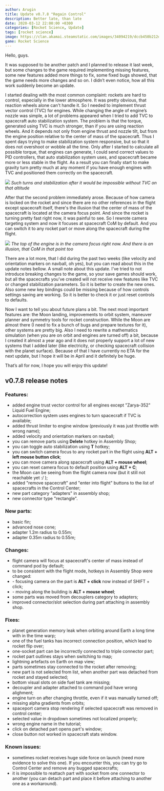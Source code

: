 ```yaml
---
author: Arugin
title: Update v0.7.8 "Regain Control"
description: Better late, than late
date: 2020-03-12 22:00:00 +0300
categories: [Rocket Science, Update]
tags: [rocket science]
image: https://clan.akamai.steamstatic.com/images/34094219/dccb450b212dd3502ab5bf66d4e0bddd56773baa_400x225.jpg
game: Rocket Science
---
```

Hello, guys.

It was supposed to be another patch and I planned to release it last week, but some changes to the game required implementing missing features, some new features added more things to fix, some fixed bugs showed, that the game needs more changes and so on. I didn’t even notice, how all this work suddenly become an update.

I started dealing with the most common complaint: rockets are hard to control, especially in the lower atmosphere. It was pretty obvious, that reaction wheels alone can't handle it. So I needed to implement thrust vector control (TVC) for engines. While changing the angle of engine’s nozzle was simple, a lot of problems appeared when I tried to add TVC to spacecraft auto stabilization system. The problem is that the torque, generated using TVC is much stronger, than if you are using reaction wheels. And it depends not only from engine thrust and nozzle tilt, but from the engine position relative to the center of mass of the spacecraft. Thus I spent days trying to make stabilization system responsive, but so that it does not overshoot or wobble all the time. Only after I started to calculate all possible torque, that engines can generate, I could send correct values to PID controllers, that auto stabilization system uses, and spacecraft became more or less stable in the flight. As a result you can finally start to make gravity turn pretty much at any moment if you have enough engines with TVC and positioned them correctly on the spacecraft.

![](https://media.giphy.com/media/Jn3zfikEEoLqn0gc5t/giphy.gif)
_Such turns and stabilization after it would be impossible without TVC on that altitude_

After that the second problem immediately arose. Because of how camera is locked on the rocket and since there are no other references in the flight except spacecraft itself, there's the illusion that the center of mass of the spacecraft is located at the camera focus point. And since the rocket is turning pretty fast right now, it was painful to see. So I rewrote camera targeting system and now it focuses at spacecraft CoM by default. And you can switch it to any rocket part or move along the spacecraft during the flight.

![](https://media.giphy.com/media/W3TM7VyirO371MxQdF/giphy.gif)
_The top of the engine is in the camera focus right now. And there is an illusion, that CoM in that point too_

There are a lot more, that I did during the past two weeks (like velocity and orientation markers on navball, oh yes), but you can read about this in the update notes bellow. A small note about this update. I’ve tried to not introduce breaking changes to the game, so your save games should work, but all the spacecrafts you’ve created will not receive new features like TVC or changed stabilization parameters. So it is better to create the new ones. Also some new key bindings could be missing because of how controls settings saving are working. So it is better to check it or just reset controls to defaults.

Now I want to tell you about future plans a bit. The next most important features are: the Moon landing, improvements to orbit system, maneuver planner and symmetry tools for rocket construction. While the Moon are almost there (I need to fix a bunch of bugs and prepare textures for it), other systems are pretty big. Also I need to rewrite a mathematics simulation (when you are on orbit and engines are turned off) a bit, because I created it almost a year ago and it does not properly support a lot of new systems that I added later (like electricity, or checking spacecraft collision with the planet surface). Because of that I have currently no ETA for the next update, but I hope it will be in April and it definitely be huge.

That’s all for now, I hope you will enjoy this update!

## v0.7.8 release notes

### Features:

- added engine trust vector control for all engines except "Zarya-352" Liquid Fuel Engine;
- autocorrection system uses engines to turn spacecraft if TVC is available;
- added thrust limiter to engine window (previously it was just throttle with wrong name);
- added velocity and orientation markers on navball;
- you can remove parts using **Delete** hotkey in Assembly Shop;
- you can toggle auto stabilization using **T** hotkey;
- you can switch camera focus to any rocket part in the flight using **ALT + left mouse button click**;
- you can move camera along spacecraft using **ALT + mouse wheel**;
- you can reset camera focus to default position using **ALT + C**;
- the Moon can be seeing from the flight camera now (but it still not reachable yet :/ );
- added "remove spacecraft" and "enter into flight" buttons to the list of spacecrafts in the Control Center;
- new part category "adapters" in assembly shop;
- new connector type "rectangle".  

### New parts:

- basic fin;
- advanced nose cone;
- adapter 1.2m radius to 0.55m;
- adapter 0.35m radius to 0.55m;

### Changes:

- flight camera will focus at spacecraft's center of mass instead of command pod by default;
- to be consistent with the flight mode, hotkeys in Assembly Shop were changed:
- \- focusing camera on the part is **ALT + click** now instead of SHIFT + click;
- \- moving along the building is **ALT + mouse wheel**;
- some parts was moved from decouplers category to adapters;
- improved connector/slot selection during part attaching in assembly shop.

### Fixes:

- planet generation memory leak when orbiting around Earth a long time with in the time warp;
- one of the fuel tanks has incorrect connection position, which lead to rocket flip over;
- one-socket part can be incorrectly connected to triple connector part;
- rocket part outlines stays when switching to map;
- lightning artefacts on Earth on map view;
- parts sometimes stay connected to the rocket after removing;
- new part is not selected from list, when another part was detached from rocket and stayed selected;
- bottom visual slots on side fuel tank are missing;
- decoupler and adapter attached to command pod have wrong alighment;
- engine turn on after changing throttle, even if it was manually turned off;
- missing alpha gradients from orbits;
- spaceport camera stop rendering if selected spacecraft was removed in control center;
- selected value in dropdown sometimes not localized properly;
- wrong engine name in the tutorial;
- click on detached part opens part's window;
- close button not worked in spacecraft stats window.  

### Known issues:

- sometimes rocket receives huge side force on launch (need more evidence to solve this one). If you encounter this, you can try go to Control Center and remove any bugged spacecrafts;
- it is impossible to reattach part with socket from one connector to another (you can detach part and place it before attaching to another one as a workaround).

